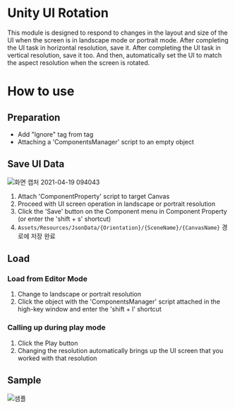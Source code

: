 # Unity UI Rotation
This module is designed to respond to changes in the layout and size of the UI when the screen is in landscape mode or portrait mode.
After completing the UI task in horizontal resolution, save it. After completing the UI task in vertical resolution, save it too.
And then, automatically set the UI to match the aspect resolution when the screen is rotated.

# How to use

## Preparation
- Add "Ignore" tag from tag
- Attaching a 'ComponentsManager' script to an empty object

## Save UI Data
![화면 캡처 2021-04-19 094043](https://user-images.githubusercontent.com/75019048/115168549-4da52680-a0f6-11eb-9644-b65024b0d5c2.jpg)
1. Attach 'ComponentProperty' script to target Canvas
2. Proceed with UI screen operation in landscape or portrait resolution
3. Click the 'Save' button on the Component menu in Component Property (or enter the 'shift + s' shortcut)
4. `Assets/Resources/JsonData/{Orientation}/{SceneName}/{CanvasName}` 경로에 저장 완료

## Load
### Load from Editor Mode
1. Change to landscape or portrait resolution
2. Click the object with the 'ComponentsManager' script attached in the high-key window and enter the 'shift + l' shortcut
### Calling up during play mode
1. Click the Play button
2. Changing the resolution automatically brings up the UI screen that you worked with that resolution

## Sample
![샘플](https://github.com/Joseph-Cha/UnityRotateUI/blob/main/GIF/Sample.gif?raw=true)
